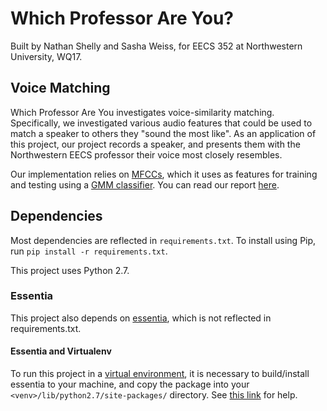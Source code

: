 # Which Professor Are You?
Built by Nathan Shelly and Sasha Weiss, for EECS 352 at Northwestern University, WQ17.

## Voice Matching
Which Professor Are You investigates voice-similarity matching. Specifically, we investigated various audio features that could be used to match a speaker to others they "sound the most like". As an application of this project, our project records a speaker, and presents them with the Northwestern EECS professor their voice most closely resembles.

Our implementation relies on [MFCCs][4], which it uses as features for training and testing using a [GMM classifier][5]. You can read our report [here][6].

## Dependencies
Most dependencies are reflected in `requirements.txt`. To install using Pip, run `pip install -r requirements.txt`.

This project uses Python 2.7.

### Essentia
This project also depends on [essentia][1], which is not reflected in requirements.txt.

#### Essentia and Virtualenv
To run this project in a [virtual environment][2], it is necessary to build/install essentia to your machine, and copy the package into your `<venv>/lib/python2.7/site-packages/` directory. See [this link][3] for help.

[1]: http://essentia.upf.edu/
[2]: http://docs.python-guide.org/en/latest/dev/virtualenvs/
[3]: https://github.com/MTG/essentia/issues/553
[4]: https://www.wikiwand.com/en/Mel-frequency_cepstrum
[5]: http://scikit-learn.org/stable/modules/mixture.html
[6]: https://docs.google.com/presentation/d/1xWapGB6mQnUaBJ-nfJyglCsV5nFxxiZ-G2ivald6820/edit?usp=sharing
